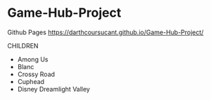 # Game-Hub-Project

Github Pages
https://darthcoursucant.github.io/Game-Hub-Project/


CHILDREN
- Among Us
- Blanc
- Crossy Road
- Cuphead 
- Disney Dreamlight Valley